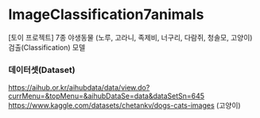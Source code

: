 # ImageClassification7animals
[토이 프로젝트] 7종 야생동물 (노루, 고라니, 족제비, 너구리, 다람쥐, 청솔모, 고양이) 검출(Classification) 모델

### 데이터셋(Dataset)
https://aihub.or.kr/aihubdata/data/view.do?currMenu=&topMenu=&aihubDataSe=data&dataSetSn=645
https://www.kaggle.com/datasets/chetankv/dogs-cats-images (고양이)
